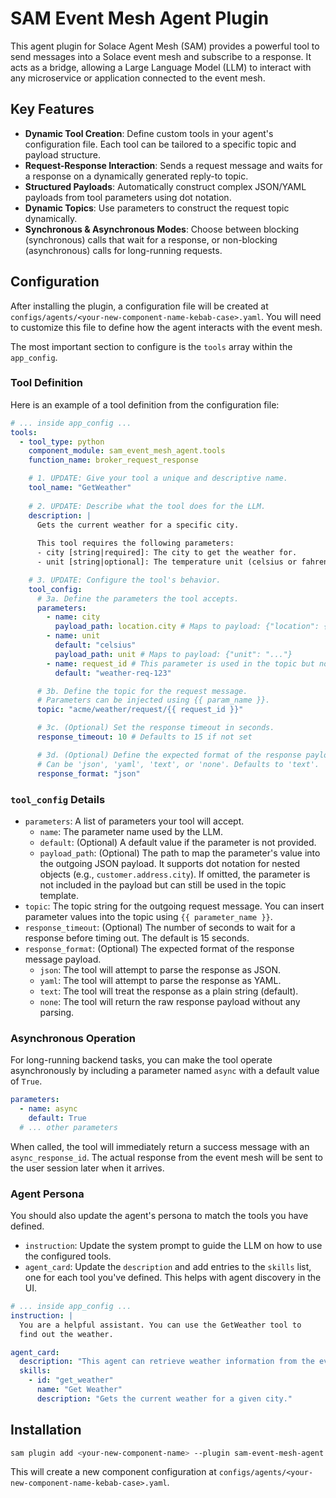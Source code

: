 # SAM Event Mesh Agent Plugin

This agent plugin for Solace Agent Mesh (SAM) provides a powerful tool to send messages into a Solace event mesh and subscribe to a response. It acts as a bridge, allowing a Large Language Model (LLM) to interact with any microservice or application connected to the event mesh.

## Key Features

- **Dynamic Tool Creation**: Define custom tools in your agent's configuration file. Each tool can be tailored to a specific topic and payload structure.
- **Request-Response Interaction**: Sends a request message and waits for a response on a dynamically generated reply-to topic.
- **Structured Payloads**: Automatically construct complex JSON/YAML payloads from tool parameters using dot notation.
- **Dynamic Topics**: Use parameters to construct the request topic dynamically.
- **Synchronous & Asynchronous Modes**: Choose between blocking (synchronous) calls that wait for a response, or non-blocking (asynchronous) calls for long-running requests.

## Configuration

After installing the plugin, a configuration file will be created at `configs/agents/<your-new-component-name-kebab-case>.yaml`. You will need to customize this file to define how the agent interacts with the event mesh.

The most important section to configure is the `tools` array within the `app_config`.

### Tool Definition

Here is an example of a tool definition from the configuration file:

```yaml
# ... inside app_config ...
tools:
  - tool_type: python
    component_module: sam_event_mesh_agent.tools
    function_name: broker_request_response

    # 1. UPDATE: Give your tool a unique and descriptive name.
    tool_name: "GetWeather"
    
    # 2. UPDATE: Describe what the tool does for the LLM.
    description: |
      Gets the current weather for a specific city.
      
      This tool requires the following parameters:
      - city [string|required]: The city to get the weather for.
      - unit [string|optional]: The temperature unit (celsius or fahrenheit). Defaults to celsius.

    # 3. UPDATE: Configure the tool's behavior.
    tool_config:
      # 3a. Define the parameters the tool accepts.
      parameters:
        - name: city
          payload_path: location.city # Maps to payload: {"location": {"city": "..."}}
        - name: unit
          default: "celsius"
          payload_path: unit # Maps to payload: {"unit": "..."}
        - name: request_id # This parameter is used in the topic but not the payload
          default: "weather-req-123"

      # 3b. Define the topic for the request message.
      # Parameters can be injected using {{ param_name }}.
      topic: "acme/weather/request/{{ request_id }}"

      # 3c. (Optional) Set the response timeout in seconds.
      response_timeout: 10 # Defaults to 15 if not set

      # 3d. (Optional) Define the expected format of the response payload.
      # Can be 'json', 'yaml', 'text', or 'none'. Defaults to 'text'.
      response_format: "json"
```

### `tool_config` Details

-   `parameters`: A list of parameters your tool will accept.
    -   `name`: The parameter name used by the LLM.
    -   `default`: (Optional) A default value if the parameter is not provided.
    -   `payload_path`: (Optional) The path to map the parameter's value into the outgoing JSON payload. It supports dot notation for nested objects (e.g., `customer.address.city`). If omitted, the parameter is not included in the payload but can still be used in the topic template.
-   `topic`: The topic string for the outgoing request message. You can insert parameter values into the topic using `{{ parameter_name }}`.
-   `response_timeout`: (Optional) The number of seconds to wait for a response before timing out. The default is 15 seconds.
-   `response_format`: (Optional) The expected format of the response message payload.
    -   `json`: The tool will attempt to parse the response as JSON.
    -   `yaml`: The tool will attempt to parse the response as YAML.
    -   `text`: The tool will treat the response as a plain string (default).
    -   `none`: The tool will return the raw response payload without any parsing.

### Asynchronous Operation

For long-running backend tasks, you can make the tool operate asynchronously by including a parameter named `async` with a default value of `True`.

```yaml
parameters:
  - name: async
    default: True
  # ... other parameters
```

When called, the tool will immediately return a success message with an `async_response_id`. The actual response from the event mesh will be sent to the user session later when it arrives.

### Agent Persona

You should also update the agent's persona to match the tools you have defined.

-   `instruction`: Update the system prompt to guide the LLM on how to use the configured tools.
-   `agent_card`: Update the `description` and add entries to the `skills` list, one for each tool you've defined. This helps with agent discovery in the UI.

```yaml
# ... inside app_config ...
instruction: |
  You are a helpful assistant. You can use the GetWeather tool to
  find out the weather.

agent_card:
  description: "This agent can retrieve weather information from the event mesh."
  skills:
    - id: "get_weather"
      name: "Get Weather"
      description: "Gets the current weather for a given city."
```

## Installation

```bash
sam plugin add <your-new-component-name> --plugin sam-event-mesh-agent
```
This will create a new component configuration at `configs/agents/<your-new-component-name-kebab-case>.yaml`.